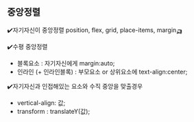 <h2>중앙정렬</h2>


✔️자기자신이 중앙정렬
position, flex, grid, place-items, margin🛺

✔️수평 중앙정렬
- 블록요소 : 자기자신에게 margin:auto;
- 인라인 (+ 인라인블록) : 부모요소 or 상위요소에 text-align:center;

✔️자기자신과 인접해있는 요소와 수직 중앙을 맞출경우
- vertical-align: 값;
- transform : translateY(값);
